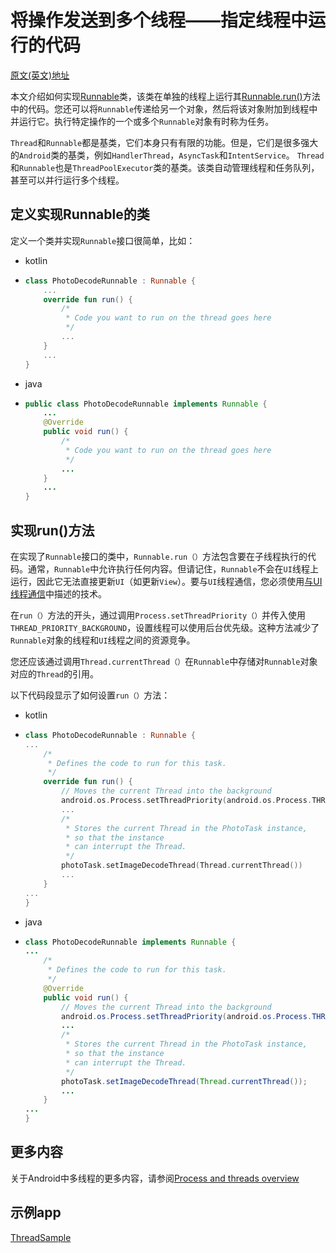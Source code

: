 # 将操作发送到多个线程——指定线程中运行的代码

[原文(英文)地址](https://developer.android.com/training/multiple-threads/define-runnable#java)

本文介绍如何实现[Runnable](https://developer.android.com/reference/java/lang/Runnable.html)类，该类在单独的线程上运行其[Runnable.run()](https://developer.android.com/reference/java/lang/Runnable.html#run())方法中的代码。您还可以将`Runnable`传递给另一个对象，然后将该对象附加到线程中并运行它。执行特定操作的一个或多个`Runnable`对象有时称为任务。

`Thread`和`Runnable`都是基类，它们本身只有有限的功能。但是，它们是很多强大的`Android`类的基类，例如`HandlerThread`，`AsyncTask`和`IntentService`。 `Thread`和`Runnable`也是`ThreadPoolExecutor`类的基类。该类自动管理线程和任务队列，甚至可以并行运行多个线程。

## 定义实现Runnable的类

定义一个类并实现`Runnable`接口很简单，比如：

- kotlin

- ```kotlin
  class PhotoDecodeRunnable : Runnable {
      ...
      override fun run() {
          /*
           * Code you want to run on the thread goes here
           */
          ...
      }
      ...
  }
  ```

- java

- ```java
  public class PhotoDecodeRunnable implements Runnable {
      ...
      @Override
      public void run() {
          /*
           * Code you want to run on the thread goes here
           */
          ...
      }
      ...
  }
  ```

## 实现run()方法

在实现了`Runnable`接口的类中，`Runnable.run（）`方法包含要在子线程执行的代码。通常，`Runnable`中允许执行任何内容。但请记住，`Runnable`不会在`UI`线程上运行，因此它无法直接更新`UI`（如更新`View`）。要与`UI`线程通信，您必须使用[与UI线程通信](./将操作发送到多个线程——与UI线程通信.md)中描述的技术。

在`run（）`方法的开头，通过调用`Process.setThreadPriority（）`并传入使用`THREAD_PRIORITY_BACKGROUND`，设置线程可以使用后台优先级。这种方法减少了`Runnable`对象的线程和`UI`线程之间的资源竞争。

您还应该通过调用`Thread.currentThread（）`在`Runnable`中存储对`Runnable`对象对应的`Thread`的引用。

以下代码段显示了如何设置`run（）`方法：

- kotlin

- ```kotlin
  class PhotoDecodeRunnable : Runnable {
  ...
      /*
       * Defines the code to run for this task.
       */
      override fun run() {
          // Moves the current Thread into the background
          android.os.Process.setThreadPriority(android.os.Process.THREAD_PRIORITY_BACKGROUND)
          ...
          /*
           * Stores the current Thread in the PhotoTask instance,
           * so that the instance
           * can interrupt the Thread.
           */
          photoTask.setImageDecodeThread(Thread.currentThread())
          ...
      }
  ...
  }
  ```

- java

- ```java
  class PhotoDecodeRunnable implements Runnable {
  ...
      /*
       * Defines the code to run for this task.
       */
      @Override
      public void run() {
          // Moves the current Thread into the background
          android.os.Process.setThreadPriority(android.os.Process.THREAD_PRIORITY_BACKGROUND);
          ...
          /*
           * Stores the current Thread in the PhotoTask instance,
           * so that the instance
           * can interrupt the Thread.
           */
          photoTask.setImageDecodeThread(Thread.currentThread());
          ...
      }
  ...
  }
  ```

## 更多内容

关于Android中多线程的更多内容，请参阅[Process and threads overview](https://developer.android.com/guide/components/processes-and-threads.html)

## 示例app

[ThreadSample](https://developer.android.com/shareables/training/ThreadSample.zip)